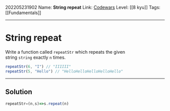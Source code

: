 202205231902
Name: **String repeat**
Link: [Codewars](https://www.codewars.com/kata/57a0e5c372292dd76d000d7e)
Level:  [[8 kyu]]
Tags: [[Fundamentals]]

---

# String repeat

Write a function called `repeatStr` which repeats the given string `string` exactly `n` times.

``` javascript
repeatStr(6, "I") // "IIIIII"
repeatStr(5, "Hello") // "HelloHelloHelloHelloHello"
```

---

## Solution

``` javascript
repeatStr=(n,s)=>s.repeat(n)
```